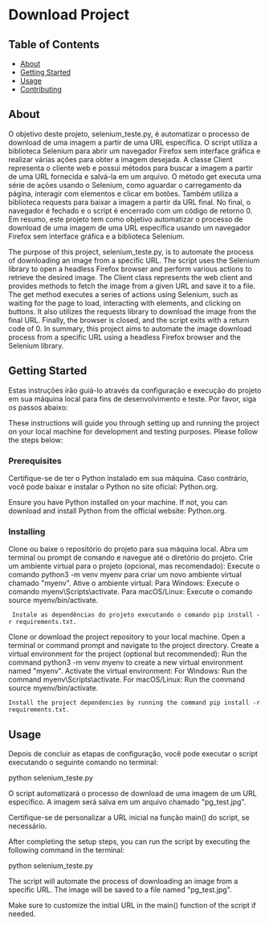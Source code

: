 # Download Project 

## Table of Contents

- [About](#about)
- [Getting Started](#getting_started)
- [Usage](#usage)
- [Contributing](../CONTRIBUTING.md)

## About <a name = "about"></a>

O objetivo deste projeto, selenium_teste.py, é automatizar o processo de download de uma imagem a partir de uma URL específica. O script utiliza a biblioteca Selenium para abrir um navegador Firefox sem interface gráfica e realizar várias ações para obter a imagem desejada. A classe Client representa o cliente web e possui métodos para buscar a imagem a partir de uma URL fornecida e salvá-la em um arquivo. O método get executa uma série de ações usando o Selenium, como aguardar o carregamento da página, interagir com elementos e clicar em botões. Também utiliza a biblioteca requests para baixar a imagem a partir da URL final. No final, o navegador é fechado e o script é encerrado com um código de retorno 0. Em resumo, este projeto tem como objetivo automatizar o processo de download de uma imagem de uma URL específica usando um navegador Firefox sem interface gráfica e a biblioteca Selenium.


The purpose of this project, selenium_teste.py, is to automate the process of downloading an image from a specific URL. The script uses the Selenium library to open a headless Firefox browser and perform various actions to retrieve the desired image. The Client class represents the web client and provides methods to fetch the image from a given URL and save it to a file. The get method executes a series of actions using Selenium, such as waiting for the page to load, interacting with elements, and clicking on buttons. It also utilizes the requests library to download the image from the final URL. Finally, the browser is closed, and the script exits with a return code of 0. In summary, this project aims to automate the image download process from a specific URL using a headless Firefox browser and the Selenium library.

## Getting Started <a name = "getting_started"></a>
Estas instruções irão guiá-lo através da configuração e execução do projeto em sua máquina local para fins de desenvolvimento e teste. Por favor, siga os passos abaixo:

These instructions will guide you through setting up and running the project on your local machine for development and testing purposes. Please follow the steps below:

### Prerequisites
Certifique-se de ter o Python instalado em sua máquina. Caso contrário, você pode baixar e instalar o Python no site oficial: Python.org.

Ensure you have Python installed on your machine. If not, you can download and install Python from the official website: Python.org.


### Installing
Clone ou baixe o repositório do projeto para sua máquina local.
Abra um terminal ou prompt de comando e navegue até o diretório do projeto.
     Crie um ambiente virtual para o projeto (opcional, mas recomendado):
         Execute o comando python3 -m venv myenv para criar um novo ambiente virtual chamado "myenv".
         Ative o ambiente virtual:
             Para Windows: Execute o comando myenv\Scripts\activate.
             Para macOS/Linux: Execute o comando source myenv/bin/activate.

     Instale as dependências do projeto executando o comando pip install -r requirements.txt.

Clone or download the project repository to your local machine.
Open a terminal or command prompt and navigate to the project directory.
    Create a virtual environment for the project (optional but recommended):
        Run the command python3 -m venv myenv to create a new virtual environment named "myenv".
        Activate the virtual environment:
            For Windows: Run the command myenv\Scripts\activate.
            For macOS/Linux: Run the command source myenv/bin/activate.

    Install the project dependencies by running the command pip install -r requirements.txt.

## Usage <a name = "usage"></a>
Depois de concluir as etapas de configuração, você pode executar o script executando o seguinte comando no terminal:

python selenium_teste.py

O script automatizará o processo de download de uma imagem de um URL específico. A imagem será salva em um arquivo chamado "pg_test.jpg".

Certifique-se de personalizar a URL inicial na função main() do script, se necessário.

After completing the setup steps, you can run the script by executing the following command in the terminal:

python selenium_teste.py

The script will automate the process of downloading an image from a specific URL. The image will be saved to a file named "pg_test.jpg".

Make sure to customize the initial URL in the main() function of the script if needed.
